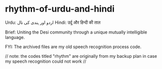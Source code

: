# rhythm-of-urdu-and-hindi

Urdu: اردو اور ہندی کی تال
Hindi: उर्दू और हिन्दी की ताल

Brief: Uniting the Desi community through a unique mutually intelligible language.

FYI: The archived files are my old speech recognition process code.

// note: the codes titled "rhythm" are originally from my backup plan in case my speech recognition could not work //
